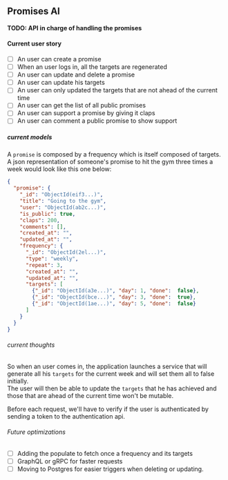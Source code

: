 ## Promises AI

**TODO: API in charge of handling the promises**

#### Current user story
- [ ] An user can create a promise
- [ ] When an user logs in, all the targets are regenerated
- [ ] An user can update and delete a promise
- [ ] An user can update his targets
- [ ] An user can only updated the targets that are not ahead of the current time
- [ ] An user can get the list of all public promises
- [ ] An user can support a promise by giving it claps
- [ ] An user can comment a public promise to show support

##### current models
A `promise` is composed by a frequency which is itself composed of targets. A json representation of  someone's promise
to hit the gym three times a week would look like this one below:

```json
{
  "promise": {
    "_id": "ObjectId(eif3...)",
    "title": "Going to the gym",
    "user": "ObjectId(ab2c...)",
    "is_public": true,
    "claps": 200,
    "comments": [],
    "created_at": "",
    "updated_at": "",
    "frequency": {
      "_id": "ObjectId(2el...)",
      "type": "weekly",
      "repeat": 3,
      "created_at": "",
      "updated_at": "",
      "targets": [
        {"_id": "ObjectId(a3e...)", "day": 1, "done":  false},
        {"_id": "ObjectId(bce...)", "day": 3, "done":  true},
        {"_id": "ObjectId(1ae...)", "day": 5, "done":  false}
      ]
    }
  }
}
```
###### current thoughts
So when an user comes in, the application launches a service that will generate all his `targets` for
the current week and will set them all to false initially. <br />
The user will then be able to update the `targets` that he has achieved and those that are ahead of the current
time won't be mutable. <br/>

Before each request, we'll have to verify if the user is authenticated by sending a token to the authentication api.

###### Future optimizations
- [ ] Adding the populate to fetch once a frequency and its targets
- [ ] GraphQL or gRPC for faster requests
- [ ] Moving to Postgres for easier triggers when deleting or updating.
